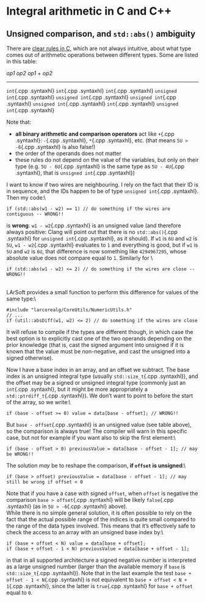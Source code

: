 Integral arithmetic in C and C++
====================================================================

Unsigned comparison, and `std::abs()` ambiguity
---------------------------------------------------------------------------------------------

There are [clear rules in C](http://en.cppreference.com/w/cpp/language/operator_arithmetic), which are not always intuitive, about what type comes out of arithmetic operations between different types. Some are listed in this table:

  *op1*                            *op2*                            *op1* + *op2*
  -------------------------------- -------------------------------- --------------------------------
  `int`{.cpp .syntaxhl}            `int`{.cpp .syntaxhl}            `int`{.cpp .syntaxhl}
  `unsigned int`{.cpp .syntaxhl}   `unsigned int`{.cpp .syntaxhl}   `unsigned int`{.cpp .syntaxhl}
  `unsigned int`{.cpp .syntaxhl}   `int`{.cpp .syntaxhl}            `unsigned int`{.cpp .syntaxhl}

Note that:

-   **all binary arithmetic and comparison operators** act like `+`{.cpp .syntaxhl}: `-`{.cpp .syntaxhl}, `*`{.cpp .syntaxhl}, etc. (that means `5U > -6`{.cpp .syntaxhl} is also false!)
-   the order of the operands does not matter
-   these rules do not depend on the value of the variables, but only on their type (e.g. `5U - 6U`{.cpp .syntaxhl} is the same type as `5U - 4U`{.cpp .syntaxhl}, that is `unsigned int`{.cpp .syntaxhl})

I want to know if two wires are neighbouring. I rely on the fact that their ID is in sequence, and the IDs happen to be of type `unsigned int`{.cpp .syntaxhl}. Then my code:\

    if (std::abs(w1 - w2) == 1) // do something if the wires are contiguous -- WRONG!!

is **wrong**: `w1 - w2`{.cpp .syntaxhl} is an unsigned value (and therefore always positive: Clang will point out that there is no `std::abs()`{.cpp .syntaxhl} for `unsigned int`{.cpp .syntaxhl}, as it should). If `w1` is `6U` and `w2` is `5U`, `w1 - w2`{.cpp .syntaxhl} evaluates to `1` and everything is good, but if `w1` is `5U` and `w2` is `6U`, that difference is now something like `4294967295`, whose absolute value does not compare equal to `1`. Similarly for \

    if (std::abs(w1 - w2) <= 2) // do something if the wires are close -- WRONG!!

\
LArSoft provides a small function to perform this difference for values of the same type:\

    #include "larcorealg/CoreUtils/NumericUtils.h" 
    // ...
    if (util::absDiff(w1, w2) <= 2) // do something if the wires are close

It will refuse to compile if the types are different though, in which case the best option is to explicitly cast one of the two operands depending on the prior knowledge (that is, cast the signed argument into unsigned if it is known that the value must be non-negative, and cast the unsigned into a signed otherwise).

Now I have a base index in an array, and an offset we subtract. The base index is an unsigned integral type (usually `std::size_t`{.cpp .syntaxhl}), and the offset may be a signed or unsigned integral type (commonly just an `int`{.cpp .syntaxhl}, but it might be more appropriately a `std::ptrdiff_t`{.cpp .syntaxhl}). We don’t want to point to before the start of the array, so we write:\

    if (base - offset >= 0) value = data[base - offset]; // WRONG!!

But `base - offset`{.cpp .syntaxhl} is an unsigned value (see table above), so the comparison is always true! The compiler will warn in this specific case, but not for example if you want also to skip the first element:\

    if (base - offset > 0) previousValue = data[base - offset - 1]; // may be WRONG!!

The solution *may* be to reshape the comparison, **if `offset` is unsigned**:\

    if (base > offset) previousValue = data[base - offset - 1]; // may still be wrong if offset < 0

Note that if you have a case with signed `offset`, when `offset` is negative the comparison `base > offset`{.cpp .syntaxhl} will be likely `false`{.cpp .syntaxhl} (as in `5U > -6`{.cpp .syntaxhl} above).\
While there is no simple general solution, it is often possible to rely on the fact that the actual possible range of the indices is quite small compared to the range of the data types involved. This means that it’s effectively safe to check the access to an array with an unsigned base index by:\

    if (base + offset < N) value = data[base + offset];
    if (base + offset - 1 < N) previousValue = data[base + offset - 1];

in that in all supported architecture a signed negative number is interpreted as a large unsigned number (larger than the available memory if `base` is `std::size_t`{.cpp .syntaxhl}). Note that in the last example the test `base + offset - 1 < N`{.cpp .syntaxhl} is not equivalent to `base + offset < N + 1`{.cpp .syntaxhl}, since the latter is `true`{.cpp .syntaxhl} for `base + offset` equal to `0`.
